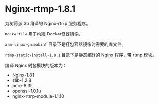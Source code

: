 # Nginx-rtmp-1.8.1

为树莓派 3b 编译的 Nginx-rtmp 服务程序。

`Dockerfile` 用于构建 Docker容器镜像。

`arm-linux-gnueabihf` 目录下是打包容器镜像时需要的库文件。

`rtmp-static-install-1.8.1` 目录下是静态编译的 Nginx 程序，带 rtmp 模块。

编译 Nginx 时各模块的版本为：

-   Nginx-1.8.1
-   zlib-1.2.8
-   pcre-8.39
-   openssl-1.0.1u
-   nginx-rtmp-module-1.1.10

